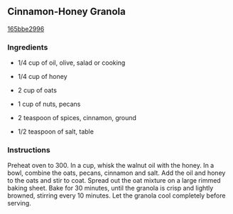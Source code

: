 ## Cinnamon-Honey Granola

[165bbe2996](http://www.foodandwine.com/recipes/cinnamon-honey-granola)

### Ingredients

 - 1/4 cup of oil, olive, salad or cooking

 - 1/4 cup of honey

 - 2 cup of oats

 - 1 cup of nuts, pecans

 - 2 teaspoon of spices, cinnamon, ground

 - 1/2 teaspoon of salt, table

### Instructions

Preheat oven to 300. In a cup, whisk the walnut oil with the honey. In a bowl, combine the oats, pecans, cinnamon and salt. Add the oil and honey to the oats and stir to coat. Spread out the oat mixture on a large rimmed baking sheet. Bake for 30 minutes, until the granola is crisp and lightly browned, stirring every 10 minutes. Let the granola cool completely before serving.